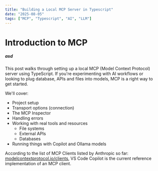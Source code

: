 ```yaml
---
title: "Building a Local MCP Server in Typescript"
date: "2025-08-05"
tags: ["MCP", "Typescript", "AI", "LLM"]
---
```


# Introduction to MCP
##### asd
This post walks through setting up a local MCP (Model Context Protocol) server using TypeScript. If you're experimenting with AI workflows or looking to plug database, APIs and files into models, MCP is a right way to get started.

We'll cover:
- Project setup
- Transport options (connection)
- The MCP Inspector
- Handling errors
- Working with real tools and resources
  - File systems
  - External APIs
  - Databases
- Running things with Copilot and Ollama models

According to the list of MCP Clients listed by Anthropic so far: [modelcontextprotocol.io/clients](https://modelcontextprotocol.io/clients), VS Code Copilot is the current reference implementation of an MCP client. 